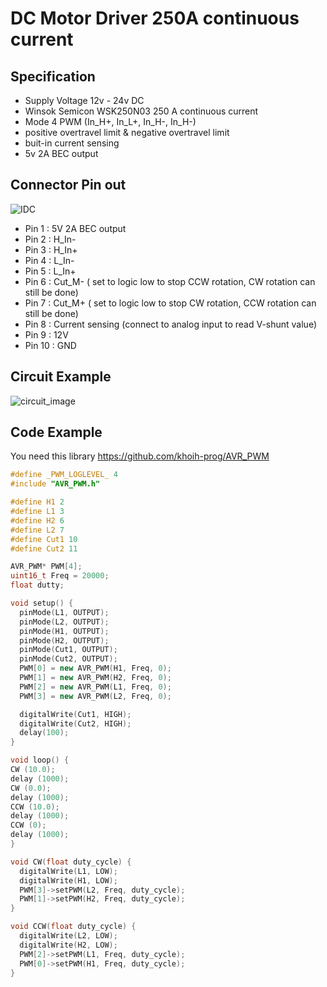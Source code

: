 # DC Motor Driver 250A continuous current

## Specification
- Supply Voltage 12v - 24v DC
- Winsok Semicon WSK250N03 250 A continuous current
- Mode 4 PWM (In_H+, In_L+, In_H-, In_H-)
- positive overtravel limit & negative overtravel limit
- buit-in current sensing
- 5v 2A BEC output

## Connector Pin out 
![IDC](https://github.com/user-attachments/assets/7bb2627c-7547-4325-87fc-089639590858)
- Pin 1 : 5V 2A BEC output
- Pin 2 : H_In-
- Pin 3 : H_In+
- Pin 4 : L_In-
- Pin 5 : L_In+
- Pin 6 : Cut_M- (
set to logic low to stop CCW rotation, CW rotation can still be done)
- Pin 7 : Cut_M+ (
set to logic low to stop CW rotation, CCW rotation can still be done)
- Pin 8 : Current sensing (connect to analog input to read V-shunt value)
- Pin 9 : 12V
- Pin 10 : GND

## Circuit Example
![circuit_image](https://github.com/user-attachments/assets/36d45656-ea33-4683-9479-8983e37b6df3)

## Code Example
You need this library https://github.com/khoih-prog/AVR_PWM
```C++
#define _PWM_LOGLEVEL_ 4
#include "AVR_PWM.h"

#define H1 2
#define L1 3
#define H2 6
#define L2 7
#define Cut1 10
#define Cut2 11

AVR_PWM* PWM[4];
uint16_t Freq = 20000;
float dutty;

void setup() {
  pinMode(L1, OUTPUT);
  pinMode(L2, OUTPUT);
  pinMode(H1, OUTPUT);
  pinMode(H2, OUTPUT);
  pinMode(Cut1, OUTPUT);
  pinMode(Cut2, OUTPUT);
  PWM[0] = new AVR_PWM(H1, Freq, 0);
  PWM[1] = new AVR_PWM(H2, Freq, 0);
  PWM[2] = new AVR_PWM(L1, Freq, 0);
  PWM[3] = new AVR_PWM(L2, Freq, 0);

  digitalWrite(Cut1, HIGH);
  digitalWrite(Cut2, HIGH);
  delay(100);
}

void loop() {
CW (10.0);
delay (1000);
CW (0.0);
delay (1000);
CCW (10.0);
delay (1000);
CCW (0);
delay (1000);
}

void CW(float duty_cycle) {
  digitalWrite(L1, LOW);
  digitalWrite(H1, LOW);
  PWM[3]->setPWM(L2, Freq, duty_cycle);
  PWM[1]->setPWM(H2, Freq, duty_cycle);
}

void CCW(float duty_cycle) {
  digitalWrite(L2, LOW);
  digitalWrite(H2, LOW);
  PWM[2]->setPWM(L1, Freq, duty_cycle);
  PWM[0]->setPWM(H1, Freq, duty_cycle);
}
```





